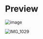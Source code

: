 # Preview
![image](https://github.com/user-attachments/assets/1b2298f0-f80a-41f9-af6c-7f7d0647480b)

![IMG_1029](https://github.com/user-attachments/assets/b5ae113f-d4e1-4524-847b-744ab548e9ab)

